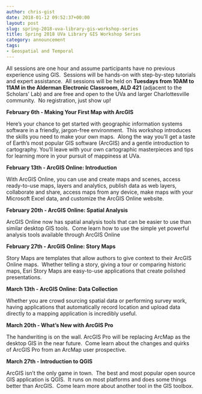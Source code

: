 ```yaml
---
author: chris-gist
date: 2018-01-12 09:52:37+00:00
layout: post
slug: spring-2018-uva-library-gis-workshop-series
title: Spring 2018 UVa Library GIS Workshop Series
category: announcement
tags:
- Geospatial and Temporal
---
```


All sessions are one hour and assume participants have no previous experience using GIS.  Sessions will be hands-on with step-by-step tutorials and expert assistance.  All sessions will be held on **Tuesdays from 10AM to 11AM in the Alderman Electronic Classroom, ALD 421** (adjacent to the Scholars’ Lab) and are free and open to the UVa and larger Charlottesville community.  No registration, just show up!

**February 6th - Making Your First Map with ArcGIS**

Here’s your chance to get started with geographic information systems software in a friendly, jargon-free environment.  This workshop introduces the skills you need to make your own maps.  Along the way you’ll get a taste of Earth’s most popular GIS software (ArcGIS) and a gentle introduction to cartography. You’ll leave with your own cartographic masterpieces and tips for learning more in your pursuit of mappiness at UVa.

**February 13th - ArcGIS Online: Introduction**

With ArcGIS Online, you can use and create maps and scenes, access ready-to-use maps, layers and analytics, publish data as web layers, collaborate and share, access maps from any device, make maps with your Microsoft Excel data, and customize the ArcGIS Online website.

**February 20th - ArcGIS Online: Spatial Analysis**

ArcGIS Online now has spatial analysis tools that can be easier to use than similar desktop GIS tools.  Come learn how to use the simple yet powerful analysis tools available through ArcGIS Online

**February 27th - ArcGIS Online: Story Maps**

Story Maps are templates that allow authors to give context to their ArcGIS Online maps.  Whether telling a story, giving a tour or comparing historic maps, Esri Story Maps are easy-to-use applications that create polished presentations.

**March 13th - ArcGIS Online: Data Collection**

Whether you are crowd sourcing spatial data or performing survey work, having applications that automatically record location and upload data directly to a mapping application is incredibly useful. 

**March 20th - What’s New with ArcGIS Pro**

The handwriting is on the wall. ArcGIS Pro will be replacing ArcMap as the desktop GIS in the near future.  Come learn about the changes and quirks of ArcGIS Pro from an ArcMap user prospective.

**March 27th - Introduction to QGIS**

ArcGIS isn’t the only game in town.  The best and most popular open source GIS application is QGIS.  It runs on most platforms and does some things better than ArcGIS.  Come learn more about another tool in the GIS toolbox.
